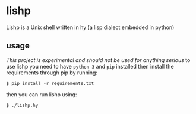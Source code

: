 # lishp
Lishp is a Unix shell written in hy (a lisp dialect embedded in python)

## usage
_This project is experimental and should not be used for anything serious_
to use lishp you need to have `python 3` and `pip` installed
then install the requirements through pip by running:

`$ pip install -r requirements.txt`

then you can run lishp using:

`$ ./lishp.hy`
